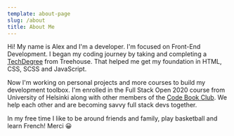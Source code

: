 ```yaml
---
template: about-page
slug: /about
title: About Me
---
```

Hi! My name is Alex and I'm a developer. I'm focused on Front-End Development. I began my coding journey by taking and completing a [TechDegree](https://teamtreehouse.com/techdegree/front-end-web-development) from Treehouse. That helped me get my foundation in HTML, CSS, SCSS and JavaScript.

Now I'm working on personal projects and more courses to build my development toolbox. I'm enrolled in the Full Stack Open 2020 course from University of Helsinki along with other members of the [Code Book Club](https://madisonkanna.com/codebookclub/). We help each other and are becoming savvy full stack devs together.

In my free time I like to be around friends and family, play basketball and learn French! Merci 😀